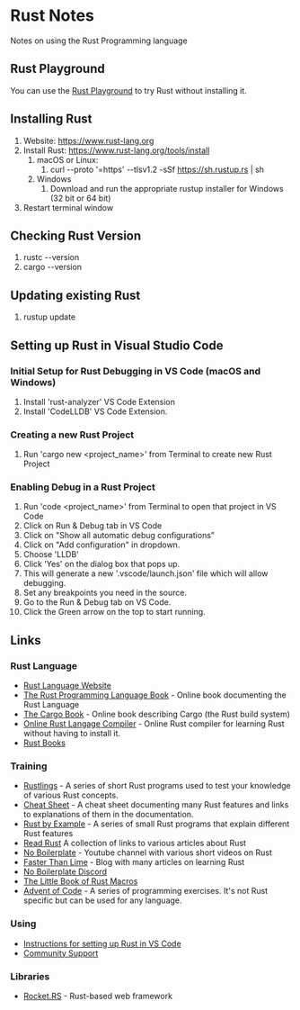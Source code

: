 # Rust Notes

Notes on using the Rust Programming language

## Rust Playground

You can use the [Rust Playground](https://play.rust-lang.org/) to try Rust without installing it.

## Installing Rust

1. Website: https://www.rust-lang.org
2. Install Rust: https://www.rust-lang.org/tools/install
    1. macOS or Linux:
        1. curl --proto '=https' --tlsv1.2 -sSf https://sh.rustup.rs | sh
    2. Windows
       1. Download and run the appropriate rustup installer for Windows (32 bit or 64 bit)
3. Restart terminal window

## Checking Rust Version
1. rustc --version
2. cargo --version

## Updating existing Rust
1. rustup update

## Setting up Rust in Visual Studio Code

### Initial Setup for Rust Debugging in VS Code (macOS and Windows)

1. Install 'rust-analyzer' VS Code Extension
2. Install 'CodeLLDB' VS Code Extension.

### Creating a new Rust Project
1. Run 'cargo new <project_name>' from Terminal to create new Rust Project

### Enabling Debug in a Rust Project 

1. Run 'code <project_name>' from Terminal to open that project in VS Code
2. Click on Run & Debug tab in VS Code
3. Click on "Show all automatic debug configurations"
4. Click on "Add configuration" in dropdown.
5. Choose 'LLDB'
6. Click 'Yes' on the dialog box that pops up.
7. This will generate a new '.vscode/launch.json' file which will allow debugging.
8. Set any breakpoints you need in the source.
9. Go to the Run & Debug tab on VS Code.
10. Click the Green arrow on the top to start running.

## Links

### Rust Language

* [Rust Language Website](https://www.rust-lang.org)
* [The Rust Programming Language Book](https://doc.rust-lang.org/book/) - Online book documenting the Rust Language
* [The Cargo Book](https://doc.rust-lang.org/stable/cargo/) - Online book describing Cargo (the Rust build system)
* [Online Rust Langage Compiler](https://play.rust-lang.org) - Online Rust compiler for learning Rust without having to install it.
* [Rust Books](https://rust-lang.org/learn)

### Training

* [Rustlings](https://github.com/rust-lang/rustlings) - A series of short Rust programs used to test your knowledge of various Rust concepts.
* [Cheat Sheet](https://cheats.rs/) - A cheat sheet documenting many Rust features and links to explanations of them in the documentation.
* [Rust by Example](https://doc.rust-lang.org/rust-by-example/) - A series of small Rust programs that explain different Rust features
* [Read Rust](https://readrust.net) A collection of links to various articles about Rust
* [No Boilerplate](https://www.youtube.com/@NoBoilerplate) - Youtube channel with various short videos on Rust
* [Faster Than Lime](https://fasterthanli.me) - Blog with many articles on learning Rust
* [No Boilerplate Discord](https://noboilerplate.org/discord)
* [The Little Book of Rust Macros](https://danielkeep.github.io/tlborm/book/index.html)
* [Advent of Code](https://adventofcode.com/) - A series of programming exercises.  It's not Rust specific but can be used for any language.

### Using

* [Instructions for setting up Rust in VS Code](https://code.visualstudio.com/docs/languages/rust)
* [Community Support](https://www.rust-;ang.org/community)

### Libraries

* [Rocket.RS](https://rocket.rs) - Rust-based web framework 
